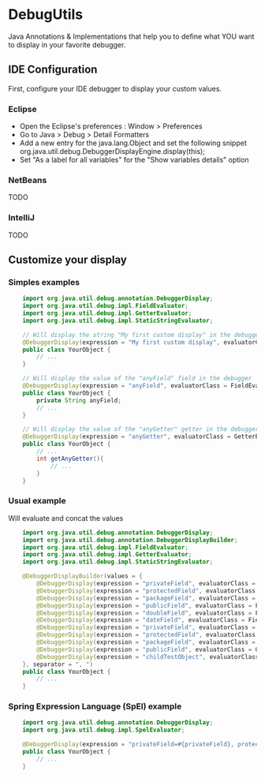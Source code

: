 DebugUtils
==========

Java Annotations & Implementations that help you to define what YOU want to display in your favorite debugger.

IDE Configuration
-----------------

First, configure your IDE debugger to display your custom values.

### Eclipse
* Open the Eclipse's preferences : Window > Preferences
* Go to Java > Debug > Detail Formatters
* Add a new entry for the java.lang.Object and set the following snippet
	org.java.util.debug.DebuggerDisplayEngine.display(this);
* Set "As a label for all variables" for the "Show variables details" option

### NetBeans
TODO

### IntelliJ
TODO

Customize your display
----------------------

### Simples examples
```java
	import org.java.util.debug.annotation.DebuggerDisplay;
	import org.java.util.debug.impl.FieldEvaluator;
	import org.java.util.debug.impl.GetterEvaluator;
	import org.java.util.debug.impl.StaticStringEvaluator;

	// Will display the string "My first custom display" in the debugger
	@DebuggerDisplay(expression = "My first custom display", evaluatorClass = StaticStringEvaluator.class)
	public class YourObject {
		// ...
	}

	// Will display the value of the "anyField" field in the debugger
	@DebuggerDisplay(expression = "anyField", evaluatorClass = FieldEvaluator.class)
	public class YourObject {
		private String anyField;
		// ...
	}

	// Will display the value of the "anyGetter" getter in the debugger
	@DebuggerDisplay(expression = "anyGetter", evaluatorClass = GetterEvaluator.class)
	public class YourObject {
		// ...
		int getAnyGetter(){
			// ...
		}
	}
```

### Usual example
Will evaluate and concat the values

```java
	import org.java.util.debug.annotation.DebuggerDisplay;
	import org.java.util.debug.annotation.DebuggerDisplayBuilder;
	import org.java.util.debug.impl.FieldEvaluator;
	import org.java.util.debug.impl.GetterEvaluator;
	import org.java.util.debug.impl.StaticStringEvaluator;

	@DebuggerDisplayBuilder(values = {
		@DebuggerDisplay(expression = "privateField", evaluatorClass = FieldEvaluator.class)
		@DebuggerDisplay(expression = "protectedField", evaluatorClass = FieldEvaluator.class)
		@DebuggerDisplay(expression = "packageField", evaluatorClass = FieldEvaluator.class)
		@DebuggerDisplay(expression = "publicField", evaluatorClass = FieldEvaluator.class)
		@DebuggerDisplay(expression = "doubleField", evaluatorClass = FieldEvaluator.class, format = "%.2f")
		@DebuggerDisplay(expression = "dateField", evaluatorClass = FieldEvaluator.class, format = "%1$td/%1$tm/%1$tY")
		@DebuggerDisplay(expression = "privateField", evaluatorClass = GetterEvaluator.class)
		@DebuggerDisplay(expression = "protectedField", evaluatorClass = GetterEvaluator.class)
		@DebuggerDisplay(expression = "packageField", evaluatorClass = GetterEvaluator.class)
		@DebuggerDisplay(expression = "publicField", evaluatorClass = GetterEvaluator.class)
		@DebuggerDisplay(expression = "childTestObject", evaluatorClass = FieldEvaluator.class, format = "[%s]")
	}, separator = ", ")
	public class YourObject {
		// ...
	}
```


### Spring Expression Language (SpEl) example

```java
	import org.java.util.debug.annotation.DebuggerDisplay;
	import org.java.util.debug.impl.SpelEvaluator;

	@DebuggerDisplay(expression = "privateField=#{privateField}, protectedField=#{protectedField}", evaluatorClass = SpelEvaluator.class)
	public class YourObject {
		// ...
	}
```
